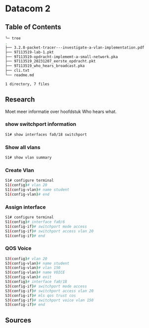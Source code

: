 # Datacom 2

## Table of Contents

```bash
╰─ tree                                                                                                                    ─╯
.
├── 3.2.8-packet-tracer---investigate-a-vlan-implementation.pdf
├── 97113519-lab-1.pkt
├── 97113519-opdracht-implememt-a-small-network.pka
├── 97113519_20231207_eerste_opdracht.pkt
├── 97113519_who_hears_broadcast.pka
├── cli.txt
└── readme.md

1 directory, 7 files


```

## Research

Moet meer informatie over hoofdstuk Who hears what.

### show switchport information

```bash
S1# show interfaces fa0/18 switchport

```

### Show all vlans

```bash
S1# show vlan summary

```

### Create Vlan

```bash
S1# configure terminal
S1(config)# vlan 20
S1(config-vlan)# name student
S1(config-vlan)# end

```

### Assign interface

```bash
S1# configure terminal
S1(config)# interface fa0/6
S1(config-if)# switchport mode access
S1(config-if)# switchport access vlan 20
S1(config-if)# end
```

### QOS Voice

```bash
S3(config)# vlan 20
S3(config-vlan)# name student
S3(config-vlan)# vlan 150
S3(config-vlan)# name VOICE
S3(config-vlan)# exit
S3(config)# interface fa0/18
S3(config-if)# switchport mode access
S3(config-if)# switchport access vlan 20
S3(config-if)# mls qos trust cos
S3(config-if)# switchport voice vlan 150
S3(config-if)# end
```

## Sources

